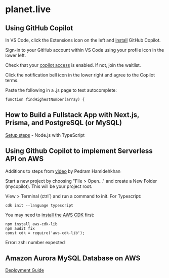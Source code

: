 # planet.live

## Using GitHub Copilot

In VS Code, click the Extensions icon on the left and [install](https://github.com/github/copilot-docs)  GitHub Copilot.

Sign-in to your GitHub account within VS Code using your profile icon in the lower left.

Check that your [copilot access](https://github.com/features/copilot/signup) is enabled. If not, join the waitlist.

Click the notification bell icon in the lower right and agree to the Copilot terms.

Paste the following in a .js page to test autocomplete:

`function findHighestNumber(array) {`

## How to Build a Fullstack App with Next.js, Prisma, and PostgreSQL (or MySQL)

[Setup steps](https://vercel.com/guides/nextjs-prisma-postgres) - Node.js with TypeScript

## Using Github Copilot to implement Serverless API on AWS

Additions to steps from [video](https://www.youtube.com/watch?v=t7vLF9d7gSU) by Pedram Hamidehkhan

Start a new project by choosing "File > Open..." and create a New Folder (mycopilot).  This will be your project root.

View > Terminal (ctrl`) and run a command to init. For Typescript:  

`cdk init --language typescript`

You may need to [install the AWS CDK](https://docs.aws.amazon.com/cdk/v2/guide/getting_started.html) first:

<code>npm install aws-cdk-lib</code>  
<code>npm audit fix</code>  
<code>const cdk = require('aws-cdk-lib');</code>

Error: zsh: number expected

## Amazon Aurora MySQL Database on AWS

[Deployment Guide](https://aws.amazon.com/quickstart/architecture/aurora-mysql/)


